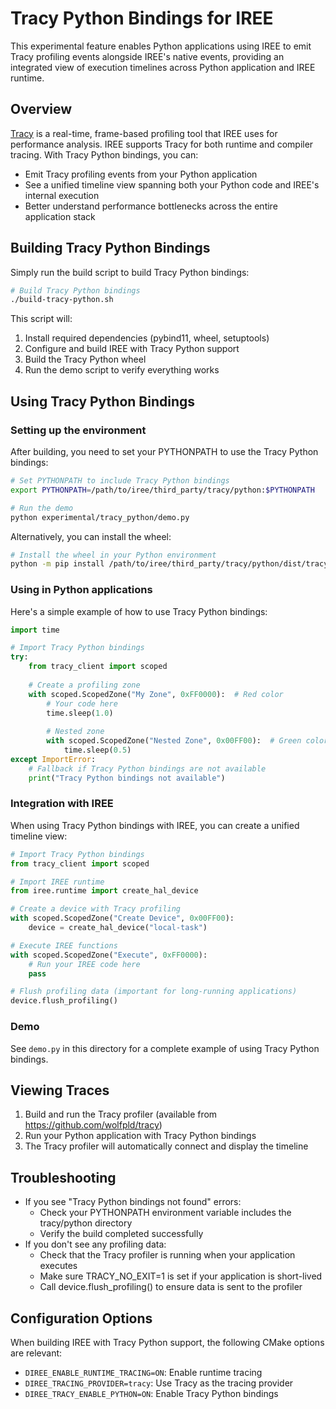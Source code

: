 # Tracy Python Bindings for IREE

This experimental feature enables Python applications using IREE to emit Tracy profiling events alongside IREE's native events, providing an integrated view of execution timelines across Python application and IREE runtime.

## Overview

[Tracy](https://github.com/wolfpld/tracy) is a real-time, frame-based profiling tool that IREE uses for performance analysis. IREE supports Tracy for both runtime and compiler tracing. With Tracy Python bindings, you can:

- Emit Tracy profiling events from your Python application
- See a unified timeline view spanning both your Python code and IREE's internal execution
- Better understand performance bottlenecks across the entire application stack

## Building Tracy Python Bindings

Simply run the build script to build Tracy Python bindings:

```bash
# Build Tracy Python bindings
./build-tracy-python.sh
```

This script will:
1. Install required dependencies (pybind11, wheel, setuptools)
2. Configure and build IREE with Tracy Python support
3. Build the Tracy Python wheel
4. Run the demo script to verify everything works

## Using Tracy Python Bindings

### Setting up the environment

After building, you need to set your PYTHONPATH to use the Tracy Python bindings:

```bash
# Set PYTHONPATH to include Tracy Python bindings
export PYTHONPATH=/path/to/iree/third_party/tracy/python:$PYTHONPATH

# Run the demo
python experimental/tracy_python/demo.py
```

Alternatively, you can install the wheel:

```bash
# Install the wheel in your Python environment
python -m pip install /path/to/iree/third_party/tracy/python/dist/tracy_client-*.whl
```

### Using in Python applications

Here's a simple example of how to use Tracy Python bindings:

```python
import time

# Import Tracy Python bindings
try:
    from tracy_client import scoped
    
    # Create a profiling zone
    with scoped.ScopedZone("My Zone", 0xFF0000):  # Red color
        # Your code here
        time.sleep(1.0)
        
        # Nested zone
        with scoped.ScopedZone("Nested Zone", 0x00FF00):  # Green color
            time.sleep(0.5)
except ImportError:
    # Fallback if Tracy Python bindings are not available
    print("Tracy Python bindings not available")
```

### Integration with IREE

When using Tracy Python bindings with IREE, you can create a unified timeline view:

```python
# Import Tracy Python bindings
from tracy_client import scoped

# Import IREE runtime
from iree.runtime import create_hal_device

# Create a device with Tracy profiling
with scoped.ScopedZone("Create Device", 0x00FF00):
    device = create_hal_device("local-task")

# Execute IREE functions
with scoped.ScopedZone("Execute", 0xFF0000):
    # Run your IREE code here
    pass

# Flush profiling data (important for long-running applications)
device.flush_profiling()
```

### Demo

See `demo.py` in this directory for a complete example of using Tracy Python bindings.

## Viewing Traces

1. Build and run the Tracy profiler (available from https://github.com/wolfpld/tracy)
2. Run your Python application with Tracy Python bindings
3. The Tracy profiler will automatically connect and display the timeline

## Troubleshooting

- If you see "Tracy Python bindings not found" errors:
  - Check your PYTHONPATH environment variable includes the tracy/python directory
  - Verify the build completed successfully
- If you don't see any profiling data:
  - Check that the Tracy profiler is running when your application executes
  - Make sure TRACY_NO_EXIT=1 is set if your application is short-lived
  - Call device.flush_profiling() to ensure data is sent to the profiler

## Configuration Options

When building IREE with Tracy Python support, the following CMake options are relevant:

- `DIREE_ENABLE_RUNTIME_TRACING=ON`: Enable runtime tracing
- `DIREE_TRACING_PROVIDER=tracy`: Use Tracy as the tracing provider
- `DIREE_TRACY_ENABLE_PYTHON=ON`: Enable Tracy Python bindings